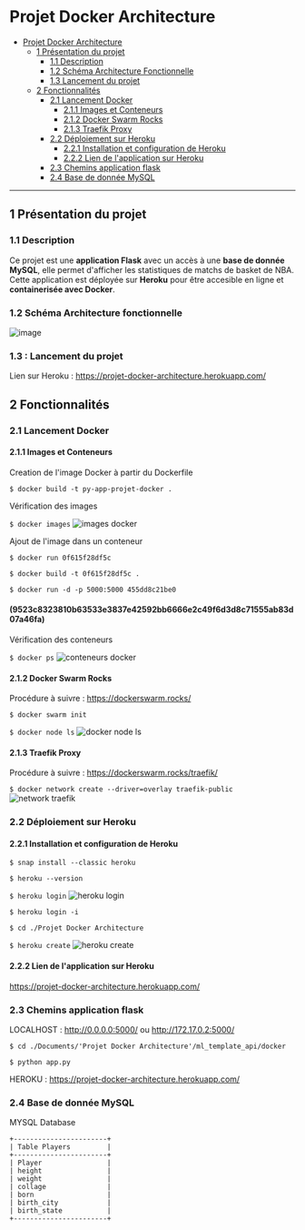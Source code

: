 # Projet Docker Architecture
- [Projet Docker Architecture](#projet-docker-architecture)
  - [1 Présentation du projet](#1-présentation-du-projet)
    - [1.1 Description](#11-description)
    - [1.2 Schéma Architecture Fonctionnelle](#12-schéma-architecture-fonctionnelle)
    - [1.3 Lancement du projet](#13-lancement-du-projet)
  - [2 Fonctionnalités](#2-fonctionnalités)
    - [2.1 Lancement Docker](#21-lancement-docker)
      - [2.1.1 Images et Conteneurs](#211-images-et-conteneurs)
      - [2.1.2 Docker Swarm Rocks](#211-docker-swarm-rocks)
      - [2.1.3 Traefik Proxy](#213-traefik-proxy)
    - [2.2 Déploiement sur Heroku](#22-déploiement-sur-heroku)
      - [2.2.1 Installation et configuration de Heroku](#221-installation-et-configuration-de-heroku)
      - [2.2.2 Lien de l'application sur Heroku](#222-lien-de-lapplication-sur-heroku)
    - [2.3 Chemins application flask](#23-chemins-application-flask)
    - [2.4 Base de donnée MySQL](#24-base-de-donnée-mysql)

------------------------------------------------------------------------------------------------------------
## 1 Présentation du projet
### 1.1 Description
Ce projet est une **application Flask** avec un accès à une **base de donnée MySQL**, elle permet d'afficher les statistiques de matchs de basket de NBA.
Cette application est déployée sur **Heroku** pour être accesible en ligne et **containerisée avec Docker**.

### 1.2 Schéma Architecture fonctionnelle

![image](https://user-images.githubusercontent.com/58144828/132656422-a4dd070a-6ee2-416c-8ead-398940cc84f4.png)


### 1.3 : Lancement du projet
Lien sur Heroku : https://projet-docker-architecture.herokuapp.com/

## 2 Fonctionnalités

### 2.1 Lancement Docker
#### 2.1.1 Images et Conteneurs
Creation de l'image Docker à partir du Dockerfile

`$ docker build -t py-app-projet-docker .`

Vérification des images

`$ docker images`
![images docker](https://user-images.githubusercontent.com/58144828/132645427-fbe84cfa-8607-4959-b43e-12175eabb5c3.PNG)

Ajout de l'image dans un conteneur

`$ docker run 0f615f28df5c`

`$ docker build -t 0f615f28df5c .`

`$ docker run -d -p 5000:5000 455dd8c21be0`

#### (9523c8323810b63533e3837e42592bb6666e2c49f6d3d8c71555ab83d07a46fa)

Vérification des conteneurs 

`$ docker ps`
![conteneurs docker](https://user-images.githubusercontent.com/58144828/132645736-ce2c7d88-c4ec-4948-ba90-b0eb9d783db2.PNG)

#### 2.1.2  Docker Swarm Rocks

Procédure à suivre : <https://dockerswarm.rocks/>

`$ docker swarm init`

`$ docker node ls`
![docker node ls](https://user-images.githubusercontent.com/58144828/132645994-109b181f-2ca7-437a-b8e5-21342cb447d3.PNG)

#### 2.1.3  Traefik Proxy

Procédure à suivre : <https://dockerswarm.rocks/traefik/>

`$ docker network create --driver=overlay traefik-public`
![network traefik](https://user-images.githubusercontent.com/58144828/132645505-38e7e0b4-1c8b-41e9-be50-173fb2958485.PNG)


### 2.2 Déploiement sur Heroku

#### 2.2.1 Installation et configuration de Heroku

`$ snap install --classic heroku`

`$ heroku --version`

`$ heroku login`
![heroku login](https://user-images.githubusercontent.com/58144828/132645791-3b250a20-6a9a-40e4-b530-b862168afd14.PNG)

`$ heroku login -i`

`$ cd ./Projet Docker Architecture`

`$ heroku create`
![heroku create](https://user-images.githubusercontent.com/58144828/132645810-01d08f89-8852-4bd7-a949-740c1eaea513.PNG)

#### 2.2.2 Lien de l'application sur Heroku

<https://projet-docker-architecture.herokuapp.com/>


### 2.3 Chemins application flask

LOCALHOST : http://0.0.0.0:5000/ ou http://172.17.0.2:5000/

`$ cd ./Documents/'Projet Docker Architecture'/ml_template_api/docker`

`$ python app.py`

HEROKU : https://projet-docker-architecture.herokuapp.com/

### 2.4 Base de donnée MySQL
MYSQL Database
```
+-----------------------+
| Table Players         |
+-----------------------+
| Player                |
| height                |
| weight                |
| collage               |
| born                  |
| birth_city            |
| birth_state           |
+-----------------------+
```
